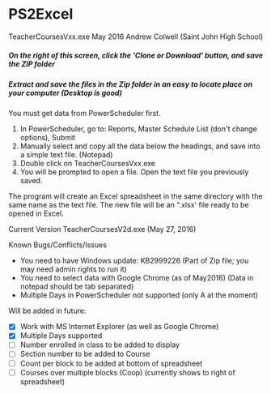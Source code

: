 # PS2Excel

TeacherCoursesVxx.exe
May 2016
Andrew Colwell (Saint John High School)

##### On the right of this screen, click the 'Clone or Download' button, and save the ZIP folder
##### Extract and save the files in the Zip folder in an easy to locate place on your computer (Desktop is good)

You must get data from PowerScheduler first.
  1. In PowerScheduler, go to: Reports, Master Schedule List (don't change options), Submit
  2. Manually select and copy all the data below the headings, and save into a simple text file. (Notepad)
  3. Double click on TeacherCoursesVxx.exe
  4. You will be prompted to open a file. Open the text file you previously saved.

The program will create an Excel spreadsheet in the same directory with the same name as the text file.
The new file will be an ".xlsx' file ready to be opened in Excel.

Current Version TeacherCoursesV2d.exe (May 27, 2016)

Known Bugs/Conflicts/Issues
  * You need to have Windows update: KB2999226 (Part of Zip file; you may need admin rights to run it)
  * You need to select data with Google Chrome (as of May2016) (Data in notepad should be tab separated)
  * Multiple Days in PowerScheduler not supported (only A at the moment)

Will be added in future:
- [x] Work with MS Internet Explorer (as well as Google Chrome) 
- [x] Multiple Days supported
- [ ] Number enrolled in class to be added to display
- [ ] Section number to be added to Course
- [ ] Count per block to be added at bottom of spreadsheet
- [ ] Courses over multiple blocks (Coop) (currently shows to right of spreadsheet)
